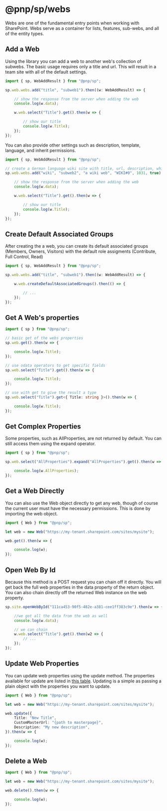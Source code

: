 # @pnp/sp/webs

Webs are one of the fundamental entry points when working with SharePoint. Webs serve as a container for lists, features, sub-webs, and all of the entity types.

## Add a Web

Using the library you can add a web to another web's collection of subwebs. The basic usage requires only a title and url. This will result in a team site with all of the default settings.

```TypeScript
import { sp, WebAddResult } from "@pnp/sp";

sp.web.webs.add("title", "subweb1").then((w: WebAddResult) => {

    // show the response from the server when adding the web
    console.log(w.data);

    w.web.select("Title").get().then(w => {

        // show our title
        console.log(w.Title);
    });
});
```
You can also provide other settings such as description, template, language, and inherit permissions.

```TypeScript
import { sp, WebAddResult } from "@pnp/sp";

// create a German language wiki site with title, url, description, which inherits permissions
sp.web.webs.add("wiki", "subweb2", "a wiki web", "WIKI#0", 1031, true).then((w: WebAddResult) => {

    // show the response from the server when adding the web
    console.log(w.data);

    w.web.select("Title").get().then(w => {

        // show our title
        console.log(w.Title);
    });
});
```

## Create Default Associated Groups

After creating the a web, you can create its default associated groups (Members, Owners, Visitors) with the default role assigments (Contribute, Full Control, Read)

```TypeScript
import { sp, WebAddResult } from "@pnp/sp";

sp.web.webs.add("title", "subweb1").then((w: WebAddResult) => {

    w.web.createDefaultAssociatedGroups().then(() => {

        // ...
    });
});
```

## Get A Web's properties

```TypeScript
import { sp } from "@pnp/sp";

// basic get of the webs properties
sp.web.get().then(w => {

    console.log(w.Title);
});

// use odata operators to get specific fields
sp.web.select("Title").get().then(w => {

    console.log(w.Title);
});

// use with get to give the result a type
sp.web.select("Title").get<{ Title: string }>().then(w => {

    console.log(w.Title);
});
```

## Get Complex Properties

Some properties, such as AllProperties, are not returned by default. You can still access them using the expand operator.

```TypeScript
import { sp } from "@pnp/sp";

sp.web.select("AllProperties").expand("AllProperties").get().then(w => {

    console.log(w.AllProperties);
});
```

## Get a Web Directly

You can also use the Web object directly to get any web, though of course the current user must have the necessary permissions. This is done by importing the web object.

```TypeScript
import { Web } from "@pnp/sp";

let web = new Web("https://my-tenant.sharepoint.com/sites/mysite");

web.get().then(w => {

    console.log(w);
});
```

## Open Web By Id

Because this method is a POST request you can chain off it directly. You will get back the full web properties in the data property of the return object. You can also chain directly off the returned Web instance on the web property.

```TypeScript
sp.site.openWebById("111ca453-90f5-482e-a381-cee1ff383c9e").then(w => {

    //we got all the data from the web as well
    console.log(w.data);

    // we can chain
    w.web.select("Title").get().then(w2 => {
        // ...
    });
});
```

## Update Web Properties

You can update web properties using the update method. The properties available for update are listed in [this table](https://msdn.microsoft.com/en-us/library/office/dn499819.aspx#bk_WebProperties). Updating is a simple as passing a plain object with the properties you want to update.

```TypeScript
import { Web } from "@pnp/sp";

let web = new Web("https://my-tenant.sharepoint.com/sites/mysite");

web.update({
    Title: "New Title",
    CustomMasterUrl: "{path to masterpage}",
    Description: "My new description",
}).then(w => {

    console.log(w);
});
```

## Delete a Web

```TypeScript
import { Web } from "@pnp/sp";

let web = new Web("https://my-tenant.sharepoint.com/sites/mysite");

web.delete().then(w => {

    console.log(w);
});
```
